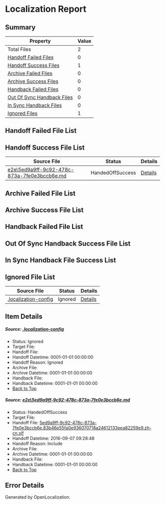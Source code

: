 # <a name='report-top'></a> Localization Report

## Summary
 Property | Value 
 -------- | ----- 
 Total Files | 2
[ Handoff Failed Files ](#handoff-failed-list)| 0
[ Handoff Success Files ](#handoff-success-list)| 1
[ Archive Failed Files ](#archive-failed-list)| 0
[ Archive Success Files ](#archive-success-list)| 0
[ Handback Failed Files ](#handback-failed-list)| 0
[ Out Of Sync Handback Files ](#outofsync-handback-success-list)| 0
[ In Sync Handback Files ](#insync-handback-success-list)| 0
[ Ignored Files ](#ignored-list)| 1

## <a name='handoff-failed-list'></a> Handoff Failed File List

## <a name='handoff-success-list'></a> Handoff Success File List
 Source File | Status | Details 
 ----------- | ------ | ------- 
 [e2e\5ed9a9ff-9c92-478c-873a-7fe0e3bccb6e.md](https://github.com/OpenLocalizationTestOrg/ol-test0/blob/5c1cf617a3e10a46d830411582fa12ca305af00f/e2e/5ed9a9ff-9c92-478c-873a-7fe0e3bccb6e.md) | HandedOffSuccess | [Details](#6869d07758119efbc6c9d8dc63327f2ea2b0fa651)

## <a name='archive-failed-list'></a> Archive Failed File List

## <a name='archive-success-list'></a> Archive Success File List

## <a name='handback-failed-list'></a> Handback Failed File List

## <a name='outofsync-handback-success-list'></a> Out Of Sync Handback Success File List

## <a name='insync-handback-success-list'></a> In Sync Handback File Success List

## <a name='ignored-list'></a> Ignored File List
 Source File | Status | Details 
 ----------- | ------ | ------- 
 [.localization-config](https://github.com/OpenLocalizationTestOrg/ol-test0/blob/5c1cf617a3e10a46d830411582fa12ca305af00f/.localization-config) | Ignored | [Details](#3d4f252ac210baf56311d7e97dcc2db10974dbd20)

## Item Details
##### <a name='3d4f252ac210baf56311d7e97dcc2db10974dbd20'></a> Source: [.localization-config](https://github.com/OpenLocalizationTestOrg/ol-test0/blob/5c1cf617a3e10a46d830411582fa12ca305af00f/.localization-config)
* Status: Ignored
* Target File: 
* Handoff File: 
* Handoff Datetime: 0001-01-01 00:00:00
* Handoff Reason: Ignored
* Archive File: 
* Archive Datetime: 0001-01-01 00:00:00
* Handback File: 
* Handback Datetime: 0001-01-01 00:00:00
* [Back to Top](#report-top)

##### <a name='6869d07758119efbc6c9d8dc63327f2ea2b0fa651'></a> Source: [e2e\5ed9a9ff-9c92-478c-873a-7fe0e3bccb6e.md](https://github.com/OpenLocalizationTestOrg/ol-test0/blob/5c1cf617a3e10a46d830411582fa12ca305af00f/e2e/5ed9a9ff-9c92-478c-873a-7fe0e3bccb6e.md)
* Status: HandedOffSuccess
* Target File: 
* Handoff File: [5ed9a9ff-9c92-478c-873a-7fe0e3bccb6e.83b46e55fa0e936070718a24612133eea82259e9.zh-cn.xlf](https://github.com/OpenLocalizationTestOrg/ol-test0-handoff/blob/abe4bf00a68dcf8625e2a2e8c8e5e7ae7433da63/ol-handoff/OpenLocalizationTestOrg/ol-test0-zhcn/ci/ht/5ed9a9ff-9c92-478c-873a-7fe0e3bccb6e.83b46e55fa0e936070718a24612133eea82259e9.zh-cn.xlf)
* Handoff Datetime: 2016-09-07 09:28:48
* Handoff Reason: Include
* Archive File: 
* Archive Datetime: 0001-01-01 00:00:00
* Handback File: 
* Handback Datetime: 0001-01-01 00:00:00
* [Back to Top](#report-top)


## Error Details

Generated by OpenLocalization.
